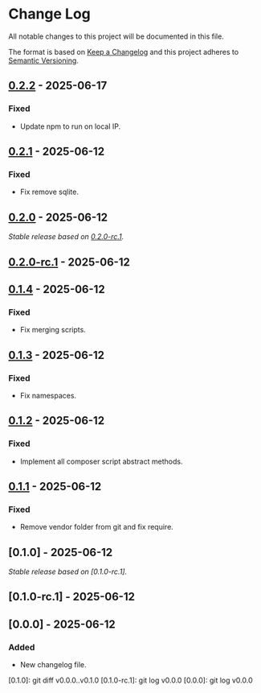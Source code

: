 # Change Log
All notable changes to this project will be documented in this file.

The format is based on [Keep a Changelog](http://keepachangelog.com/)
and this project adheres to [Semantic Versioning](http://semver.org/).

## [0.2.2] - 2025-06-17

### Fixed

- Update npm to run on local IP.

## [0.2.1] - 2025-06-12

### Fixed

- Fix remove sqlite.

## [0.2.0] - 2025-06-12

_Stable release based on [0.2.0-rc.1]._

## [0.2.0-rc.1] - 2025-06-12

## [0.1.4] - 2025-06-12

### Fixed

- Fix merging scripts.

## [0.1.3] - 2025-06-12

### Fixed

- Fix namespaces.

## [0.1.2] - 2025-06-12

### Fixed

- Implement all composer script abstract methods.

## [0.1.1] - 2025-06-12

### Fixed

- Remove vendor folder from git and fix require.

## [0.1.0] - 2025-06-12

_Stable release based on [0.1.0-rc.1]._

## [0.1.0-rc.1] - 2025-06-12

## [0.0.0] - 2025-06-12

### Added

- New changelog file.

[0.2.2]: https://https://github.com/internetguru/laravel-scripts/compare/v0.2.1...v0.2.2
[0.2.1]: https://https://github.com/internetguru/laravel-scripts/compare/v0.2.0...v0.2.1
[0.2.0]: https://https://github.com/internetguru/laravel-scripts/compare/v0.1.4...v0.2.0
[0.2.0-rc.1]: https://github.com/internetguru/laravel-scripts/releases/tag/v0.1.4
[0.1.4]: https://https://github.com/internetguru/laravel-scripts/compare/v0.1.3...v0.1.4
[0.1.3]: https://https://github.com/internetguru/laravel-scripts/compare/v0.1.2...v0.1.3
[0.1.2]: https://https://github.com/internetguru/laravel-scripts/compare/v0.1.1...v0.1.2
[0.1.1]: https://https://github.com/internetguru/laravel-scripts/compare/v0.1.0...v0.1.1
[0.1.0]: git diff v0.0.0..v0.1.0
[0.1.0-rc.1]: git log v0.0.0
[0.0.0]: git log v0.0.0
